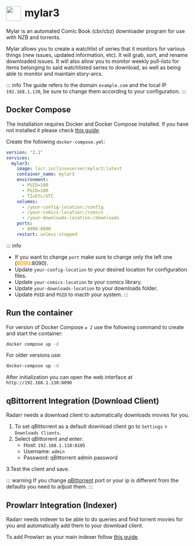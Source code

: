 # <img src="/mylar3-icon.png" width="40" height="40" style="display:inline-block; vertical-align: middle; margin-right: 10px">mylar3 <Badge type="tip" text="docker" style=" position: relative; float: right;" />


Mylar is an automated Comic Book (cbr/cbz) downloader program for use with NZB and torrents.

Mylar allows you to create a watchlist of series that it monitors for various things (new issues, updated information, etc). It will grab, sort, and rename downloaded issues. It will also allow you to monitor weekly pull-lists for items belonging to said watchlisted series to download, as well as being able to monitor and maintain story-arcs.

::: info
The guide refers to the domain <code>example.com</code> and the local IP <code>192.168.1.130</code>, be sure to change them according to your configuration.
:::

## Docker Compose
The installation requires Docker and Docker Compose installed. If you have not installed it please check [this guide](/docker/install.md).

Create the following <code>docker-compose.yml</code>:
```yml
version: "2.1"
services:
  mylar3:
    image: lscr.io/linuxserver/mylar3:latest
    container_name: mylar3
    environment:
      - PUID=100
      - PGID=100
      - TZ=Etc/UTC
    volumes:
      - /your-config-location:/config
      - /your-comics-location:/comics
      - /your-downloads-location:/downloads
    ports:
      - 8090:8090
    restart: unless-stopped
```

::: info
* If you want to change <code>port</code> make sure to change only the left one (<span style="color:orange"><strong>8090</strong></span>:8090).
* Update <code>your-config-location</code> to your desired location for configuration files.
* Update <code>your-comics-location</code> to your comics library.
* Update <code>your-downloads-location</code> to your downloads folder.
* Update <code>PUID</code> and <code>PGID</code> to macth your system.
:::

## Run the container
For version of Docker Compose <code>≥ 2</code> use the following command to create and start the container:
```bash
docker compose up -d
```
For older versions use:
```bash
docker-compose up -d
```

After initialization you can open the web interface at <code>ht<span>tp://</span>192.168.1.130:8090</code>

## qBittorrent Integration (Download Client)
Radarr needs a download client to automatically downloads movies for you.

1. To set qBittorrent as a default download client go to <code>Settings</code> > <code>Downloads Clients</code>. 
2. Select qBittorrent and enter:
    * Host: <code>192.168.1.110:8105</code>
    * Username: <code>admin</code>
    * Password: qBittorrent admin password

3.Test the client and save.

::: warning
If you change [qBittorrent](/media-docs-files/services/qbittorrent#docker-compose) port or your ip is different from the defaults you need to adjust them.
:::

## Prowlarr Integration (Indexer)
Radarr needs indexer to be able to do queries and find torrent movies for you and automatically add them to your download client.

To add Prowlarr as your main indexer follow [this guide](/media-docs-files/services/prowlarr#radarr-and-sonarr-integration).